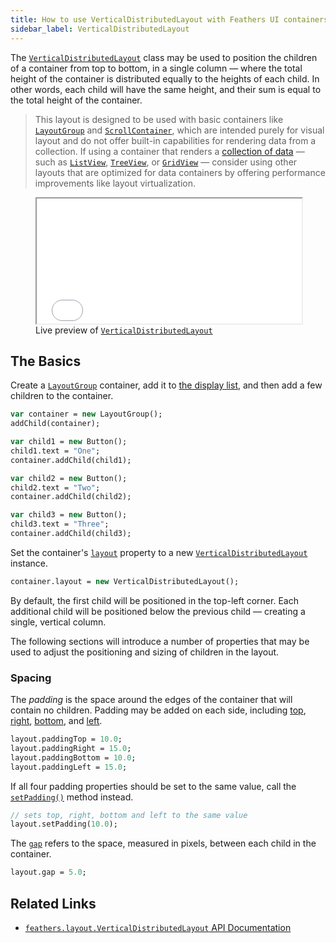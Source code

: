 ```yaml
---
title: How to use VerticalDistributedLayout with Feathers UI containers
sidebar_label: VerticalDistributedLayout
---
```


The [`VerticalDistributedLayout`](https://api.feathersui.com/current/feathers/layout/VerticalDistributedLayout.html) class may be used to position the children of a container from top to bottom, in a single column — where the total height of the container is distributed equally to the heights of each child. In other words, each child will have the same height, and their sum is equal to the total height of the container.

> This layout is designed to be used with basic containers like [`LayoutGroup`](./layout-group.md) and [`ScrollContainer`](./scroll-container.md), which are intended purely for visual layout and do not offer built-in capabilities for rendering data from a collection. If using a container that renders a [collection of data](./data-collections.md) — such as [`ListView`](./list-view.md), [`TreeView`](./tree-view.md), or [`GridView`](./grid-view.md) — consider using other layouts that are optimized for data containers by offering performance improvements like layout virtualization.

<figure>
<iframe src="/learn/haxe-openfl/samples/vertical-distributed-layout.html" width="100%" height="200"></iframe>
<figcaption>Live preview of <a href="https://api.feathersui.com/current/feathers/layout/VerticalDistributedLayout.html"><code>VerticalDistributedLayout</code></a></figcaption>
</figure>

## The Basics

Create a [`LayoutGroup`](./layout-group.md) container, add it to [the display list](https://books.openfl.org/openfl-developers-guide/display-programming/basics-of-display-programming.html), and then add a few children to the container.

```haxe
var container = new LayoutGroup();
addChild(container);

var child1 = new Button();
child1.text = "One";
container.addChild(child1);

var child2 = new Button();
child2.text = "Two";
container.addChild(child2);

var child3 = new Button();
child3.text = "Three";
container.addChild(child3);
```

Set the container's [`layout`](https://api.feathersui.com/current/feathers/layout/feathers/controls/LayoutGroup.html#layout) property to a new [`VerticalDistributedLayout`](https://api.feathersui.com/current/feathers/layout/VerticalDistributedLayout.html) instance.

```haxe
container.layout = new VerticalDistributedLayout();
```

By default, the first child will be positioned in the top-left corner. Each additional child will be positioned below the previous child — creating a single, vertical column.

The following sections will introduce a number of properties that may be used to adjust the positioning and sizing of children in the layout.

### Spacing

The _padding_ is the space around the edges of the container that will contain no children. Padding may be added on each side, including [top](https://api.feathersui.com/current/feathers/layout/VerticalDistributedLayout.html#paddingTop), [right](https://api.feathersui.com/current/feathers/layout/VerticalDistributedLayout.html#paddingRight), [bottom](https://api.feathersui.com/current/feathers/layout/VerticalDistributedLayout.html#paddingBottom), and [left](https://api.feathersui.com/current/feathers/layout/VerticalDistributedLayout.html#paddingLeft).

```haxe
layout.paddingTop = 10.0;
layout.paddingRight = 15.0;
layout.paddingBottom = 10.0;
layout.paddingLeft = 15.0;
```

If all four padding properties should be set to the same value, call the [`setPadding()`](https://api.feathersui.com/current/feathers/layout/VerticalDistributedLayout.html#setPadding) method instead.

```haxe
// sets top, right, bottom and left to the same value
layout.setPadding(10.0);
```

The [`gap`](https://api.feathersui.com/current/feathers/layout/VerticalDistributedLayout.html#gap) refers to the space, measured in pixels, between each child in the container.

```haxe
layout.gap = 5.0;
```

## Related Links

- [`feathers.layout.VerticalDistributedLayout` API Documentation](https://api.feathersui.com/current/feathers/layout/VerticalDistributedLayout.html)
